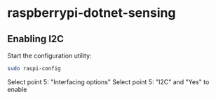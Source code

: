 # raspberrypi-dotnet-sensing

## Enabling I2C
Start the configuration utility:
```bash
sudo raspi-config
```
Select point 5: "Interfacing options"
Select point 5: "I2C" and "Yes" to enable
